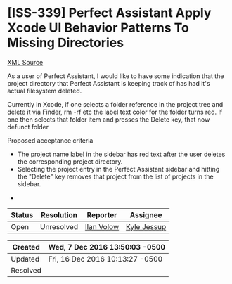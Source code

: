 # [ISS-339] Perfect Assistant Apply Xcode UI Behavior Patterns To Missing Directories

[XML Source](../xml/ISS-339.xml)
<p><p>As a user of Perfect Assistant, I would like to have some indication that the project directory that Perfect Assistant is keeping track of has had it's actual filesystem deleted. </p>

<p>Currently in Xcode, if one selects a folder reference in the project tree and delete it via Finder, rm -rf etc the label text color for the folder turns red. If one then selects that folder item and presses the Delete key, that now defunct folder </p>

<p>Proposed acceptance criteria</p>

<ul class="alternate" type="square">
	<li>The project name label in the sidebar has red text after the user deletes the corresponding project directory.</li>
	<li>Selecting the project entry in the Perfect Assistant sidebar and hitting the "Delete" key removes that project from the list of projects in the sidebar.</li>
</ul>


<ul class="alternate" type="square">
	<li></li>
</ul>
</p>





Status|Resolution|Reporter|Assignee
------|----------|--------|--------
Open|Unresolved|[Ilan Volow](wolfpacker)|[Kyle Jessup]($kjessup)





Created|Wed, 7 Dec 2016 13:50:03 -0500
-------|--------------
Updated|Fri, 16 Dec 2016 10:13:27 -0500
Resolved|




